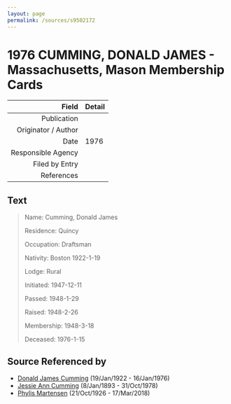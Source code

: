 ```yaml
---
layout: page
permalink: /sources/s9502172
---
```


# 1976 CUMMING, DONALD JAMES - Massachusetts, Mason Membership Cards

Field | Detail
---:|:---
Publication | 
Originator / Author | 
Date | 1976
Responsible Agency | 
Filed by Entry | 
References | 

## Text

> Name: Cumming, Donald James
>
> Residence: Quincy
>
> Occupation: Draftsman
>
> Nativity: Boston 1922-1-19
>
> Lodge: Rural
>
> Initiated: 1947-12-11
>
> Passed: 1948-1-29
>
> Raised: 1948-2-26
>
> Membership: 1948-3-18
>
> Deceased: 1976-1-15
>

## Source Referenced by

* [Donald James Cumming](../people/@42110198@-donald-james-cumming-b1922-1-19-d1976-1-16.md) (19/Jan/1922 - 16/Jan/1976)
* [Jessie Ann Cumming](../people/@66222886@-jessie-ann-cumming-b1893-1-8-d1978-10-31.md) (8/Jan/1893 - 31/Oct/1978)
* [Phylis Martensen](../people/@56344636@-phylis-martensen-b1926-10-21-d2018-3-17.md) (21/Oct/1926 - 17/Mar/2018)
